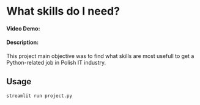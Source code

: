 # What skills do I need?

#### Video Demo: <URL HERE>

#### Description:

This project main objective was to find what skills are most usefull to get a Python-related job in Polish IT industry.

## Usage

```
streamlit run project.py
```